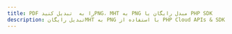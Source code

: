 ---title: PDF را به  تبدیل کنیدPNG، MHT به PNG مبدل رایگان یا PHP SDKdescription: تبدیل رایگانMHT به PNG با استفاده از PHP Cloud APIs & SDK همچنین اسناد PDF را در Cloud ایجاد، ویرایش و رندر کنید.---